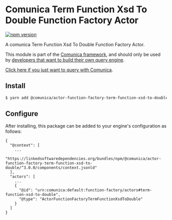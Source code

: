 # Comunica Term Function Xsd To Double Function Factory Actor

[![npm version](https://badge.fury.io/js/%40comunica%2Factor-function-factory-term-function-xsd-to-double.svg)](https://www.npmjs.com/package/@comunica/actor-function-factory-term-function-xsd-to-double)

A comunica Term Function Xsd To Double Function Factory Actor.

This module is part of the [Comunica framework](https://github.com/comunica/comunica),
and should only be used by [developers that want to build their own query engine](https://comunica.dev/docs/modify/).

[Click here if you just want to query with Comunica](https://comunica.dev/docs/query/).

## Install

```bash
$ yarn add @comunica/actor-function-factory-term-function-xsd-to-double
```

## Configure

After installing, this package can be added to your engine's configuration as follows:
```text
{
  "@context": [
    ...
    "https://linkedsoftwaredependencies.org/bundles/npm/@comunica/actor-function-factory-term-function-xsd-to-double/^3.0.0/components/context.jsonld"
  ],
  "actors": [
    ...
    {
      "@id": "urn:comunica:default:function-factory/actors#term-function-xsd-to-double",
      "@type": "ActorFunctionFactoryTermFunctionXsdToDouble"
    }
  ]
}
```
